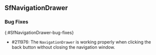 ## SfNavigationDrawer

### Bug Fixes
{:#SfNavigationDrawer-bug-fixes} 

* \#211976: The `NavigationDrawer` is working properly when clicking the back button without closing the navigation window.
